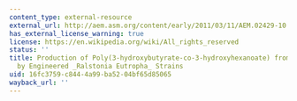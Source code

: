```yaml
---
content_type: external-resource
external_url: http://aem.asm.org/content/early/2011/03/11/AEM.02429-10.abstract
has_external_license_warning: true
license: https://en.wikipedia.org/wiki/All_rights_reserved
status: ''
title: Production of Poly(3-hydroxybutyrate-co-3-hydroxyhexanoate) from Plant Oil
  by Engineered _Ralstonia Eutropha_ Strains
uid: 16fc3759-c844-4a99-ba52-04bf65d85065
wayback_url: ''
---
```

